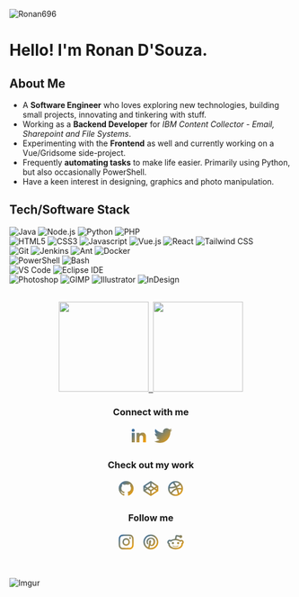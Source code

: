 ![Ronan696](https://i.imgur.com/5i0MOZL.png "Ronan696")

# Hello! I'm **Ronan D'Souza**.

## About Me

- A **Software Engineer** who loves exploring new technologies, building small projects, innovating and tinkering with stuff.
- Working as a **Backend Developer** for _IBM Content Collector - Email, Sharepoint and File Systems_.
- Experimenting with the **Frontend** as well and currently working on a Vue/Gridsome side-project.
- Frequently **automating tasks** to make life easier. Primarily using Python, but also occasionally PowerShell.
- Have a keen interest in designing, graphics and photo manipulation.

## Tech/Software Stack

![Java](https://img.shields.io/static/v1?style=for-the-badge&logo=java&message=Java&label=&color=007396&labelColor=000000)
![Node.js](https://img.shields.io/static/v1?style=for-the-badge&logo=node.js&message=Node.js&label=&color=339933&labelColor=000000)
![Python](https://img.shields.io/static/v1?style=for-the-badge&logo=python&message=Python&label=&color=3776AB&labelColor=000000)
![PHP](https://img.shields.io/static/v1?style=for-the-badge&logo=php&message=PHP&label=&color=777BB4&labelColor=000000)
<br/>
![HTML5](https://img.shields.io/static/v1?style=for-the-badge&logo=html5&message=HTML5&label=&color=E34F26&labelColor=000000)
![CSS3](https://img.shields.io/static/v1?style=for-the-badge&logo=css3&message=CSS3&label=&color=1572B6&labelColor=000000)
![Javascript](https://img.shields.io/static/v1?style=for-the-badge&logo=javascript&message=Javascript&label=&color=F7DF1E&labelColor=000000)
![Vue.js](https://img.shields.io/static/v1?style=for-the-badge&logo=vue.js&message=Vue.js&label=&color=4FC08D&labelColor=000000)
![React](https://img.shields.io/static/v1?style=for-the-badge&logo=react&message=React&label=&color=61DAFB&labelColor=000000)
![Tailwind CSS](https://img.shields.io/static/v1?style=for-the-badge&logo=tailwind-css&message=Tailwind%20CSS&label=&color=38B2AC&labelColor=000000)
<br/>
![Git](https://img.shields.io/static/v1?style=for-the-badge&logo=git&message=Git&label=&color=F05032&labelColor=000000)
![Jenkins](https://img.shields.io/static/v1?style=for-the-badge&logo=jenkins&message=Jenkins&label=&color=D24939&labelColor=000000)
![Ant](https://img.shields.io/static/v1?style=for-the-badge&logo=apache-ant&message=Ant&label=&color=A81C7D&labelColor=000000)
![Docker](https://img.shields.io/static/v1?style=for-the-badge&logo=docker&message=Docker&label=&color=2496ED&labelColor=000000)
<br/>
![PowerShell](https://img.shields.io/static/v1?style=for-the-badge&logo=powershell&message=PowerShell&label=&color=5391FE&labelColor=000000)
![Bash](https://img.shields.io/static/v1?style=for-the-badge&logo=gnu-bash&message=Bash&label=&color=4EAA25&labelColor=000000)
<br/>
![VS Code](https://img.shields.io/static/v1?style=for-the-badge&logo=visual-studio-code&message=VS%20Code&label=&color=007ACC&labelColor=000000)
![Eclipse IDE](https://img.shields.io/static/v1?style=for-the-badge&logo=Eclipse-IDE&message=Eclipse%20IDE&label=&color=2C2255&labelColor=000000)
<br/>
![Photoshop](https://img.shields.io/static/v1?style=for-the-badge&logo=adobe-photoshop&message=Photoshop&label=&color=31A8FF&labelColor=000000)
![GIMP](https://img.shields.io/static/v1?style=for-the-badge&logo=gimp&message=GIMP&label=&color=5C5543&labelColor=000000)
![Illustrator](https://img.shields.io/static/v1?style=for-the-badge&logo=adobe-illustrator&message=Illustrator&label=&color=FF9A00&labelColor=000000)
![InDesign](https://img.shields.io/static/v1?style=for-the-badge&logo=adobe-indesign&message=InDesign&label=&color=EE3D8F&labelColor=000000)
<br/><br/>

<p align="center">
<a href="https://github.com/ronan696">
<img height="160em" src="https://github-readme-stats.vercel.app/api?username=ronan696&theme=great-gatsby&show_icons=true&include_all_commits=true&count_private=true" />&nbsp;
<img height="160em" src="https://github-readme-stats.vercel.app/api/top-langs/?username=ronan696&layout=compact&theme=great-gatsby" />
</a>
</p>
</center>

<center>

### Connect with me
<a href="https://www.linkedin.com/in/ronan696/">
<svg xmlns="http://www.w3.org/2000/svg" viewBox="0 0 24 24" width="32" height="32">
<title>LinkedIn</title>
  <defs>
    <linearGradient id="grad1" x1="0%" y1="0%" x2="100%" y2="100%">
      <stop offset="0%" style="stop-color:#2B6CB0;stop-opacity:1" />
      <stop offset="100%" style="stop-color:#FFA400;stop-opacity:1" />
    </linearGradient>
  </defs>
<path fill="none" d="M0 0h24v24H0z"/>
<path d="M6.94 5a2 2 0 1 1-4-.002 2 2 0 0 1 4 .002zM7 8.48H3V21h4V8.48zm6.32 0H9.34V21h3.94v-6.57c0-3.66 4.77-4 4.77 0V21H22v-7.93c0-6.17-7.06-5.94-8.72-2.91l.04-1.68z" fill="url(#grad1)"/></svg></a>&nbsp;&nbsp;
<a href="https://twitter.com/Ronan696"><svg role="img" viewBox="0 0 24 24" xmlns="http://www.w3.org/2000/svg" width="32"><title>Twitter</title><path fill="url(#grad1)" d="M23.954 4.569c-.885.389-1.83.654-2.825.775 1.014-.611 1.794-1.574 2.163-2.723-.951.555-2.005.959-3.127 1.184-.896-.959-2.173-1.559-3.591-1.559-2.717 0-4.92 2.203-4.92 4.917 0 .39.045.765.127 1.124C7.691 8.094 4.066 6.13 1.64 3.161c-.427.722-.666 1.561-.666 2.475 0 1.71.87 3.213 2.188 4.096-.807-.026-1.566-.248-2.228-.616v.061c0 2.385 1.693 4.374 3.946 4.827-.413.111-.849.171-1.296.171-.314 0-.615-.03-.916-.086.631 1.953 2.445 3.377 4.604 3.417-1.68 1.319-3.809 2.105-6.102 2.105-.39 0-.779-.023-1.17-.067 2.189 1.394 4.768 2.209 7.557 2.209 9.054 0 13.999-7.496 13.999-13.986 0-.209 0-.42-.015-.63.961-.689 1.8-1.56 2.46-2.548l-.047-.02z"/></svg></a>
</center>

<center>

### Check out my work
<a href="https://github.com/ronan696"><svg xmlns="http://www.w3.org/2000/svg" viewBox="0 0 24 24" width="32" height="32"><path fill="none" d="M0 0h24v24H0z"/><title>GitHub</title><path fill="url(#grad1)" d="M12 2C6.475 2 2 6.475 2 12a9.994 9.994 0 0 0 6.838 9.488c.5.087.687-.213.687-.476 0-.237-.013-1.024-.013-1.862-2.512.463-3.162-.612-3.362-1.175-.113-.288-.6-1.175-1.025-1.413-.35-.187-.85-.65-.013-.662.788-.013 1.35.725 1.538 1.025.9 1.512 2.338 1.087 2.912.825.088-.65.35-1.087.638-1.337-2.225-.25-4.55-1.113-4.55-4.938 0-1.088.387-1.987 1.025-2.688-.1-.25-.45-1.275.1-2.65 0 0 .837-.262 2.75 1.026a9.28 9.28 0 0 1 2.5-.338c.85 0 1.7.112 2.5.337 1.912-1.3 2.75-1.024 2.75-1.024.55 1.375.2 2.4.1 2.65.637.7 1.025 1.587 1.025 2.687 0 3.838-2.337 4.688-4.562 4.938.362.312.675.912.675 1.85 0 1.337-.013 2.412-.013 2.75 0 .262.188.574.688.474A10.016 10.016 0 0 0 22 12c0-5.525-4.475-10-10-10z"/></svg></a>&nbsp;&nbsp;
<a href="https://codepen.io/ronan696"><svg xmlns="http://www.w3.org/2000/svg" viewBox="0 0 24 24" width="32" height="32"><path fill="none" d="M0 0h24v24H0z"/><title>CodePen</title><path fill="url(#grad1)" d="M12 10.202L9.303 12 12 13.798 14.697 12 12 10.202zm4.5.596L19.197 9 13 4.869v3.596l3.5 2.333zm3.5.07L18.303 12 20 13.131V10.87zm-3.5 2.334L13 15.535v3.596L19.197 15 16.5 13.202zM11 8.465V4.869L4.803 9 7.5 10.798 11 8.465zM4.803 15L11 19.131v-3.596l-3.5-2.333L4.803 15zm.894-3L4 10.869v2.262L5.697 12zM2 9a1 1 0 0 1 .445-.832l9-6a1 1 0 0 1 1.11 0l9 6A1 1 0 0 1 22 9v6a1 1 0 0 1-.445.832l-9 6a1 1 0 0 1-1.11 0l-9-6A1 1 0 0 1 2 15V9z"/></svg></a>&nbsp;&nbsp;
<a href="https://dribbble.com/ronan696"><svg xmlns="http://www.w3.org/2000/svg" viewBox="0 0 24 24" width="32" height="32"><path fill="none" d="M0 0h24v24H0z"/><title>Dribble</title><path fill="url(#grad1)" d="M19.989 11.572a7.96 7.96 0 0 0-1.573-4.351 9.749 9.749 0 0 1-.92.87 13.157 13.157 0 0 1-3.313 2.01c.167.35.32.689.455 1.009v.003a9.186 9.186 0 0 1 .11.27c1.514-.17 3.11-.108 4.657.101.206.028.4.058.584.088zm-9.385-7.45a46.164 46.164 0 0 1 2.692 4.27c1.223-.482 2.234-1.09 3.048-1.767a7.88 7.88 0 0 0 .796-.755A7.968 7.968 0 0 0 12 4a8.05 8.05 0 0 0-1.396.121zM4.253 9.997a29.21 29.21 0 0 0 2.04-.123 31.53 31.53 0 0 0 4.862-.822 54.365 54.365 0 0 0-2.7-4.227 8.018 8.018 0 0 0-4.202 5.172zm1.53 7.038c.388-.567.898-1.205 1.575-1.899 1.454-1.49 3.17-2.65 5.156-3.29l.062-.018c-.165-.364-.32-.689-.476-.995-1.836.535-3.77.869-5.697 1.042-.94.085-1.783.122-2.403.128a7.967 7.967 0 0 0 1.784 5.032zm9.222 2.38a35.947 35.947 0 0 0-1.632-5.709c-2.002.727-3.597 1.79-4.83 3.058a9.77 9.77 0 0 0-1.317 1.655A7.964 7.964 0 0 0 12 20a7.977 7.977 0 0 0 3.005-.583zm1.873-1.075a7.998 7.998 0 0 0 2.987-4.87c-.34-.085-.771-.17-1.245-.236a12.023 12.023 0 0 0-3.18-.033 39.368 39.368 0 0 1 1.438 5.14zM12 22C6.477 22 2 17.523 2 12S6.477 2 12 2s10 4.477 10 10-4.477 10-10 10z"/></svg></a>
</center>

<center>

### Follow me
<a href="https://www.instagram.com/ronan696/"><svg xmlns="http://www.w3.org/2000/svg" viewBox="0 0 24 24" width="32" height="32"><path fill="none" d="M0 0h24v24H0z"/><title>Instagram</title><path fill="url(#grad1)" d="M12 9a3 3 0 1 0 0 6 3 3 0 0 0 0-6zm0-2a5 5 0 1 1 0 10 5 5 0 0 1 0-10zm6.5-.25a1.25 1.25 0 0 1-2.5 0 1.25 1.25 0 0 1 2.5 0zM12 4c-2.474 0-2.878.007-4.029.058-.784.037-1.31.142-1.798.332-.434.168-.747.369-1.08.703a2.89 2.89 0 0 0-.704 1.08c-.19.49-.295 1.015-.331 1.798C4.006 9.075 4 9.461 4 12c0 2.474.007 2.878.058 4.029.037.783.142 1.31.331 1.797.17.435.37.748.702 1.08.337.336.65.537 1.08.703.494.191 1.02.297 1.8.333C9.075 19.994 9.461 20 12 20c2.474 0 2.878-.007 4.029-.058.782-.037 1.309-.142 1.797-.331.433-.169.748-.37 1.08-.702.337-.337.538-.65.704-1.08.19-.493.296-1.02.332-1.8.052-1.104.058-1.49.058-4.029 0-2.474-.007-2.878-.058-4.029-.037-.782-.142-1.31-.332-1.798a2.911 2.911 0 0 0-.703-1.08 2.884 2.884 0 0 0-1.08-.704c-.49-.19-1.016-.295-1.798-.331C14.925 4.006 14.539 4 12 4zm0-2c2.717 0 3.056.01 4.122.06 1.065.05 1.79.217 2.428.465.66.254 1.216.598 1.772 1.153a4.908 4.908 0 0 1 1.153 1.772c.247.637.415 1.363.465 2.428.047 1.066.06 1.405.06 4.122 0 2.717-.01 3.056-.06 4.122-.05 1.065-.218 1.79-.465 2.428a4.883 4.883 0 0 1-1.153 1.772 4.915 4.915 0 0 1-1.772 1.153c-.637.247-1.363.415-2.428.465-1.066.047-1.405.06-4.122.06-2.717 0-3.056-.01-4.122-.06-1.065-.05-1.79-.218-2.428-.465a4.89 4.89 0 0 1-1.772-1.153 4.904 4.904 0 0 1-1.153-1.772c-.248-.637-.415-1.363-.465-2.428C2.013 15.056 2 14.717 2 12c0-2.717.01-3.056.06-4.122.05-1.066.217-1.79.465-2.428a4.88 4.88 0 0 1 1.153-1.772A4.897 4.897 0 0 1 5.45 2.525c.638-.248 1.362-.415 2.428-.465C8.944 2.013 9.283 2 12 2z"/></svg></a>&nbsp;&nbsp;
<a href="https://pinterest.com/ronan696/"><svg xmlns="http://www.w3.org/2000/svg" viewBox="0 0 24 24" width="32" height="32"><path fill="none" d="M0 0h24v24H0z"/><title>Pinterest</title><path fill="url(#grad1)" d="M8.49 19.191c.024-.336.072-.671.144-1.001.063-.295.254-1.13.534-2.34l.007-.03.387-1.668c.079-.34.14-.604.181-.692a3.46 3.46 0 0 1-.284-1.423c0-1.337.756-2.373 1.736-2.373.36-.006.704.15.942.426.238.275.348.644.302.996 0 .453-.085.798-.453 2.035-.071.238-.12.404-.166.571-.051.188-.095.358-.132.522-.096.386-.008.797.237 1.106a1.2 1.2 0 0 0 1.006.456c1.492 0 2.6-1.985 2.6-4.548 0-1.97-1.29-3.274-3.432-3.274A3.878 3.878 0 0 0 9.2 9.1a4.13 4.13 0 0 0-1.195 2.961 2.553 2.553 0 0 0 .512 1.644c.181.14.25.383.175.59-.041.168-.14.552-.176.68a.41.41 0 0 1-.216.297.388.388 0 0 1-.355.002c-1.16-.479-1.796-1.778-1.796-3.44 0-2.985 2.491-5.584 6.192-5.584 3.135 0 5.481 2.329 5.481 5.14 0 3.532-1.932 6.104-4.69 6.104a2.508 2.508 0 0 1-2.046-.959l-.043.177-.207.852-.002.007c-.146.6-.248 1.017-.288 1.174-.106.355-.24.703-.4 1.04a8 8 0 1 0-1.656-.593zM12 22C6.477 22 2 17.523 2 12S6.477 2 12 2s10 4.477 10 10-4.477 10-10 10z"/></svg></a>&nbsp;&nbsp;
<a href="https://www.reddit.com/u/ronan696"><svg xmlns="http://www.w3.org/2000/svg" viewBox="0 0 24 24" width="32" height="32"><path fill="none" d="M0 0h24v24H0z"/><title>reddit</title><path fill="url(#grad1)" d="M11.102 7.815l.751-3.536a2 2 0 0 1 2.373-1.54l3.196.68a2 2 0 1 1-.416 1.956l-3.196-.68-.666 3.135c1.784.137 3.557.73 5.163 1.7a3.192 3.192 0 0 1 4.741 2.673v.021a3.192 3.192 0 0 1-1.207 2.55 2.855 2.855 0 0 1-.008.123c0 3.998-4.45 7.03-9.799 7.03-5.332 0-9.708-3.024-9.705-6.953a5.31 5.31 0 0 1-.01-.181 3.192 3.192 0 0 1 3.454-5.35 11.446 11.446 0 0 1 5.329-1.628zm9.286 5.526c.408-.203.664-.62.661-1.075a1.192 1.192 0 0 0-2.016-.806l-.585.56-.67-.455c-1.615-1.098-3.452-1.725-5.23-1.764h-1.006c-1.875.029-3.651.6-5.237 1.675l-.663.45-.584-.55a1.192 1.192 0 1 0-1.314 1.952l.633.29-.054.695c-.013.17-.013.339.003.584 0 2.71 3.356 5.03 7.708 5.03 4.371 0 7.799-2.336 7.802-5.106a3.31 3.31 0 0 0 0-.508l-.052-.672.604-.3zM7 13.5a1.5 1.5 0 1 1 3 0 1.5 1.5 0 0 1-3 0zm7 0a1.5 1.5 0 1 1 3 0 1.5 1.5 0 0 1-3 0zm-1.984 5.103c-1.397 0-2.767-.37-3.882-1.21a.424.424 0 0 1 .597-.597c.945.693 2.123.99 3.269.99s2.33-.275 3.284-.959a.439.439 0 0 1 .732.206.469.469 0 0 1-.119.423c-.684.797-2.484 1.147-3.881 1.147z"/></svg></a>

</center>

<br/>

![Imgur](https://i.imgur.com/1f8Nk9e.png)

